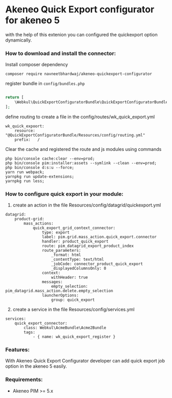 # Akeneo Quick Export configurator for akeneo 5
with the help of this extenion you can configured the quickexport option dynamically.

### How to download and install the connector:

Install composer dependency

```shell
composer require navneetbhardwaj/akeneo-quickexport-configurator
```

register bundle in `config/bundles.php`

```php

return [
    \Webkul\QuickExportConfiguratorBundle\QuickExportConfiguratorBundle::class => ['all' => true],
];

```

define routing to create a file in the config/routes/wk_quick_export.yml

```dotenv
wk_quick_expoort:
    resource: "@QuickExportConfiguratorBundle/Resources/config/routing.yml"
    prefix:   /
```

Clear the cache and registered the route and js modules using commands

```shell
php bin/console cache:clear --env=prod;
php bin/console pim:installer:assets --symlink --clean --env=prod; 
php bin/console d:s:u --force;
yarn run webpack;
yarnpkg run update-extensions;
yarnpkg run less;
```
### How to configure quick export in your module:
1. create an action in the file Resources/config/datagrid/quickexport.yml
```dotenv
datagrid:
    product-grid:
        mass_actions:
            quick_export_grid_context_connector: 
                type: export
                label: pim.grid.mass_action.quick_export.connector
                handler: product_quick_export
                route: pim_datagrid_export_product_index
                route_parameters:                   
                    _format: html
                    _contentType: text/html
                    _jobCode: connector_product_quick_export
                    _displayedColumnsOnly: 0
                context:
                    withHeader: true
                messages:
                    empty_selection: pim_datagrid.mass_action.delete.empty_selection
                launcherOptions:
                    group: quick_export
```
2. create a service in the file Resources/config/services.yml
```dotenv
services:
    quick_export_connector:
        class: Webkul\AcmeBundle\Acme2Bundle
        tags:
            - { name: wk_quick_export_register }
```
### Features:

With Akeneo Quick Export Configurator developer can add quick export job option in the akeneo 5 easily.  


### Requirements:

* Akeneo PIM >= 5.x
